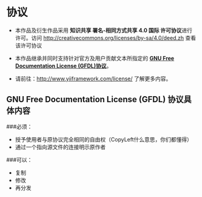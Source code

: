 协议
=========
* 本作品及衍生作品采用 **知识共享 署名-相同方式共享 4.0 国际 许可协议**进行许可。访问 http://creativecommons.org/licenses/by-sa/4.0/deed.zh 查看该许可协议

* 本作品继承并同时支持针对官方及用户贡献文本所指定的 **[GNU Free Documentation License (GFDL)协议](http://www.gnu.org/copyleft/fdl.html)**。

* 请前往：http://www.yiiframework.com/license/ 了解更多内容。

GNU Free Documentation License (GFDL) 协议具体内容
--------

###必须：

* 授予使用者与原协议完全相同的自由权（CopyLeft什么意思，你们都懂得）
* 通过一个指向源文件的连接明示原作者

###可以：

* 复制
* 修改
* 再分发